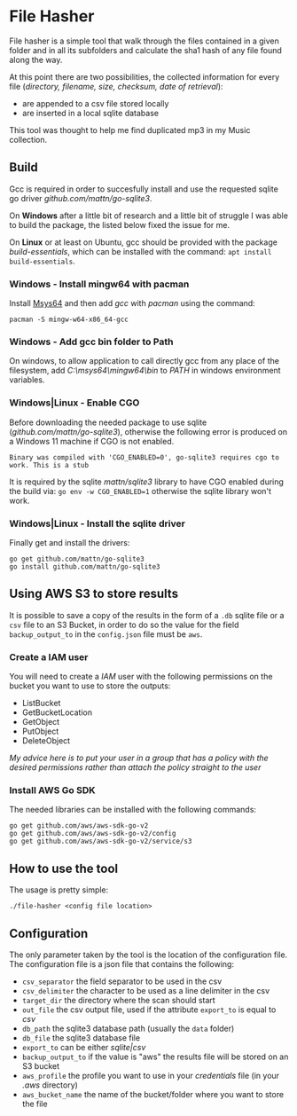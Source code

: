 # File Hasher

File hasher is a simple tool that walk through the files contained in a given folder and in all its subfolders and calculate the sha1 hash of any file found along the way.

At this point there are two possibilities, the collected information for every file (*directory, filename, size, checksum, date of retrieval*):
- are appended to a csv file stored locally
- are inserted in a local sqlite database 

This tool was thought to help me find duplicated mp3 in my Music collection. 

## Build

Gcc is required in order to succesfully install and use the requested sqlite go driver *github.com/mattn/go-sqlite3*. 

On **Windows** after a little bit of research and a little bit of struggle I was able to build the package, the listed below fixed the issue for me.

On **Linux** or at least on Ubuntu, gcc should be provided with the package *build-essentials*, which can be installed with the command: `apt install build-essentials`.

### Windows - Install  mingw64 with pacman

Install [Msys64][mysis] and then add *gcc* with *pacman* using the command: 
```
pacman -S mingw-w64-x86_64-gcc
```

### Windows - Add gcc bin folder to Path

On windows, to allow application to call directly gcc from any place of the filesystem, add *C:\msys64\mingw64\bin* to *PATH* in windows environment variables.

### Windows|Linux - Enable CGO

Before downloading the needed package to use sqlite (*github.com/mattn/go-sqlite3*), otherwise the following error is produced on a Windows 11 machine if CGO is not enabled.
```
Binary was compiled with 'CGO_ENABLED=0', go-sqlite3 requires cgo to work. This is a stub
```

It is required by the sqlite *mattn/sqlite3* library to have CGO enabled during the build via: `go env -w CGO_ENABLED=1`  otherwise the sqlite library won't work.

### Windows|Linux - Install the sqlite driver

Finally get and install the drivers:

```
go get github.com/mattn/go-sqlite3
go install github.com/mattn/go-sqlite3
```

## Using AWS S3 to store results

It is possible to save a copy of the results in the form of a `.db` sqlite file or a `csv` file to an S3 Bucket, in order to do so the value for the field `backup_output_to` in the `config.json` file must be `aws`.

### Create a IAM user
You will need to create a *IAM* user with the following permissions on the bucket you want to use to store the outputs:
- ListBucket
- GetBucketLocation
- GetObject
- PutObject
- DeleteObject  

*My advice here is to put your user in a group that has a policy with the desired permissions rather than attach the policy straight to the user* 

### Install AWS Go SDK

The needed libraries can be installed with the following commands:
```
go get github.com/aws/aws-sdk-go-v2
go get github.com/aws/aws-sdk-go-v2/config 
go get github.com/aws/aws-sdk-go-v2/service/s3
```

## How to use the tool
The usage is pretty simple:

`./file-hasher <config file location>`

## Configuration
The only parameter taken by the tool is the location of the configuration file. The configuration file is a json file that contains the following:

- `csv_separator` the field separator to be used in the csv
- `csv_delimiter` the character to be used as a line delimiter in the csv
- `target_dir` the directory where the scan should start
- `out_file` the csv output file, used if the attribute `export_to` is equal to *csv*  
- `db_path` the sqlite3 database path (usually the `data` folder)
- `db_file` the sqlite3 database file
- `export_to` can be either *sqlite|csv*
- `backup_output_to` if the value is "aws" the results file will be stored on an S3 bucket 
- `aws_profile` the profile you want to use in your *credentials* file (in your *.aws* directory)
- `aws_bucket_name`  the name of the bucket/folder where you want to store the file


[mysis]: https://www.msys2.org/